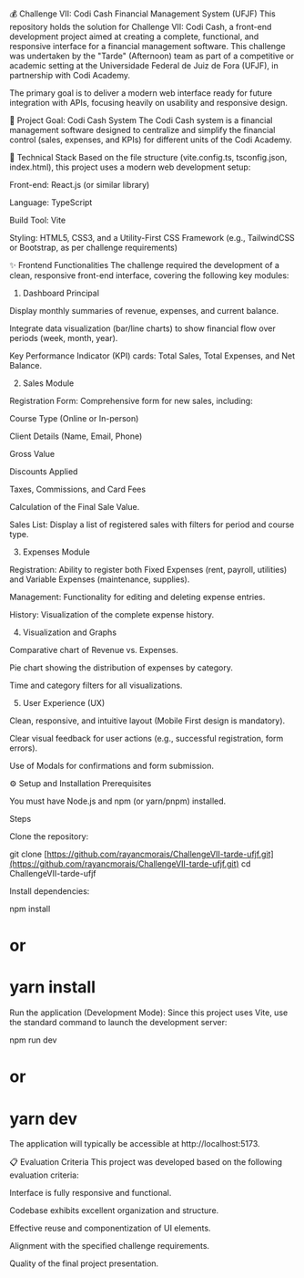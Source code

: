 💰 Challenge VII: Codi Cash Financial Management System (UFJF)
This repository holds the solution for Challenge VII: Codi Cash, a front-end development project aimed at creating a complete, functional, and responsive interface for a financial management software. This challenge was undertaken by the "Tarde" (Afternoon) team as part of a competitive or academic setting at the Universidade Federal de Juiz de Fora (UFJF), in partnership with Codi Academy.

The primary goal is to deliver a modern web interface ready for future integration with APIs, focusing heavily on usability and responsive design.

🎯 Project Goal: Codi Cash System
The Codi Cash system is a financial management software designed to centralize and simplify the financial control (sales, expenses, and KPIs) for different units of the Codi Academy.

🚀 Technical Stack
Based on the file structure (vite.config.ts, tsconfig.json, index.html), this project uses a modern web development setup:

Front-end: React.js (or similar library)

Language: TypeScript

Build Tool: Vite

Styling: HTML5, CSS3, and a Utility-First CSS Framework (e.g., TailwindCSS or Bootstrap, as per challenge requirements)

✨ Frontend Functionalities
The challenge required the development of a clean, responsive front-end interface, covering the following key modules:

1. Dashboard Principal

Display monthly summaries of revenue, expenses, and current balance.

Integrate data visualization (bar/line charts) to show financial flow over periods (week, month, year).

Key Performance Indicator (KPI) cards: Total Sales, Total Expenses, and Net Balance.

2. Sales Module

Registration Form: Comprehensive form for new sales, including:

Course Type (Online or In-person)

Client Details (Name, Email, Phone)

Gross Value

Discounts Applied

Taxes, Commissions, and Card Fees

Calculation of the Final Sale Value.

Sales List: Display a list of registered sales with filters for period and course type.

3. Expenses Module

Registration: Ability to register both Fixed Expenses (rent, payroll, utilities) and Variable Expenses (maintenance, supplies).

Management: Functionality for editing and deleting expense entries.

History: Visualization of the complete expense history.

4. Visualization and Graphs

Comparative chart of Revenue vs. Expenses.

Pie chart showing the distribution of expenses by category.

Time and category filters for all visualizations.

5. User Experience (UX)

Clean, responsive, and intuitive layout (Mobile First design is mandatory).

Clear visual feedback for user actions (e.g., successful registration, form errors).

Use of Modals for confirmations and form submission.

⚙️ Setup and Installation
Prerequisites

You must have Node.js and npm (or yarn/pnpm) installed.

Steps

Clone the repository:

git clone [https://github.com/rayancmorais/ChallengeVII-tarde-ufjf.git](https://github.com/rayancmorais/ChallengeVII-tarde-ufjf.git)
cd ChallengeVII-tarde-ufjf

Install dependencies:

npm install
# or
# yarn install

Run the application (Development Mode):
Since this project uses Vite, use the standard command to launch the development server:

npm run dev
# or
# yarn dev

The application will typically be accessible at http://localhost:5173.

📋 Evaluation Criteria
This project was developed based on the following evaluation criteria:

Interface is fully responsive and functional.

Codebase exhibits excellent organization and structure.

Effective reuse and componentization of UI elements.

Alignment with the specified challenge requirements.

Quality of the final project presentation.
